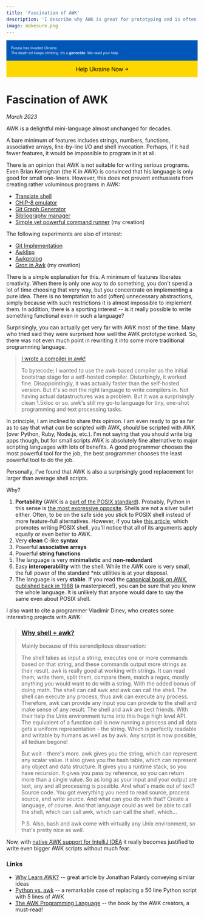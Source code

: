 ```yaml
---
title: 'Fascination of AWK'
description: 'I describe why AWK is great for prototyping and is often the best alternative to the shell and Python'
image: makesure.png
---
```

[![Stand With Ukraine](https://raw.githubusercontent.com/vshymanskyy/StandWithUkraine/main/banner2-direct.svg)](https://stand-with-ukraine.pp.ua)

# Fascination of AWK

_March 2023_

AWK is a delightful mini-language almost unchanged for decades.

A bare minimum of features includes strings, numbers, functions, associative arrays, line-by-line I/O and shell invocation. Perhaps, if it had fewer features, it would be impossible to program in it at all.

There is an opinion that AWK is not suitable for writing serious programs. Even Brian Kernighan (the K in AWK) is convinced that his language is only good for small one-liners. However, this does not prevent enthusiasts from creating rather voluminous programs in AWK:
- [Translate shell](https://github.com/soimort/translate-shell)
- [CHIP-8 emulator](https://github.com/patsie75/awk-chip8)
- [Git Graph Generator](https://github.com/deuill/grawkit)
- [Bibliography manager](https://github.com/huijunchen9260/bib.awk)
- [Simple yet powerful command runner](https://github.com/xonixx/makesure) (my creation)

The following experiments are also of interest:

- [Git Implementation](https://github.com/djanderson/aho)
- [Awklisp](https://github.com/darius/awklisp)
- [Awkprolog](https://github.com/prolog8/awkprolog)
- [Gron in Awk](https://github.com/xonixx/gron.awk) (my creation)

There is a simple explanation for this. A minimum of features liberates creativity. When there is only one way to do something, you don't spend a lot of time choosing that very way, but you concentrate on implementing a pure idea. There is no temptation to add (often) unnecessary abstractions, simply because with such restrictions it is almost impossible to implement them. In addition, there is a sporting interest -- is it really possible to write something functional even in such a language?

Surprisingly, you can actually get very far with AWK most of the time. Many who tried said they were surprised how well the AWK prototype worked. So, there was not even much point in rewriting it into some more traditional programming language.

> [I wrote a compiler in awk!](https://news.ycombinator.com/item?id=13452043)
>
> To bytecode; I wanted to use the awk-based compiler as the initial bootstrap stage for a self-hosted compiler. Disturbingly, it worked fine. Disappointingly, it was actually faster than the self-hosted version. But it's so not the right language to write compilers in. Not having actual datastructures was a problem. But it was a surprisingly clean 1.5kloc or so. awk's still my go-to language for tiny, one-shot programming and text processing tasks.


In principle, I am inclined to share this opinion. I am even ready to go as far as to say that what _can_ be scripted with AWK, _should_ be scripted with AWK (over Python, Ruby, Node.js, etc.). I'm not saying that you should write big apps though, but for small scripts AWK is absolutely fine alternative to major scripting languages with lots of benefits. A good programmer chooses the most powerful tool for the job, the best programmer chooses the least powerful tool to do the job.

Personally, I've found that AWK is also a surprisingly good replacement for larger than average shell scripts.

Why?

1. **Portability** (AWK is a [part of the POSIX standard](https://pubs.opengroup.org/onlinepubs/9699919799/utilities/awk.html)). Probably, Python in this sense is [the most expressive opposite](https://xkcd.com/1987/). Shells are not a silver bullet either. Often, to be on the safe side you stick to POSIX shell instead of more feature-full alternatives. However, if you take [this article](https://j3s.sh/thought/write-posix-shell.html), which promotes writing POSIX shell, you'll notice that all of its arguments apply equally or even better to AWK.  
2. Very **clean** C-like **syntax**
3. Powerful **associative arrays**
4. Powerful **string functions**
5. The language is very **minimalistic** and **non-redundant**
6. Easy **interoperability** with the shell. While the AWK core is very small, the full power of the standard *nix utilities is at your disposal.
7. The language is very **stable**. If you read the [canonical book on AWK, published back in 1988](https://ia903404.us.archive.org/0/items/pdfy-MgN0H1joIoDVoIC7/The_AWK_Programming_Language.pdf) (a masterpiece!), you can be sure that you know the whole language. It is unlikely that anyone would dare to say the same even about POSIX shell.

I also want to cite a programmer Vladimir Dinev, who creates some interesting projects with AWK:

> ### [Why shell + awk?](https://github.com/vladcc/shawk#why-shell--awk)
>Mainly because of this serendipitous observation:
>
>The shell takes as input a string, executes one or more commands based on that string, and these commands output more strings as their result. awk is really good at working with strings. It can read them, write them, split them, compare them, match a regex, mostly anything you would want to do with a string. With the added bonus of doing math. The shell can call awk and awk can call the shell. The shell can execute any process, thus awk can execute any process. Therefore, awk can provide any input you can provide to the shell and make sense of any result. The shell and awk are best friends. With their help the Unix environment turns into this huge high level API. The equivalent of a function call is now running a process and all data gets a uniform representation - the string. Which is perfectly readable and writable by humans as well as by awk. Any script is now possible, all tedium begone!
>
>But wait - there's more. awk gives you the string, which can represent any scalar value. It also gives you the hash table, which can represent any object and data structure. It gives you a runtime stack, so you have recursion. It gives you pass by reference, so you can return more than a single value. So as long as your input and your output are text, any and all processing is possible. And what's made out of text? Source code. You got everything you need to read source, process source, and write source. And what can you do with that? Create a language, of course. And that language could as well be able to call the shell, which can call awk, which can call the shell, which...
>
>P.S. Also, bash and awk come with virtually any Unix environment, so that's pretty nice as well.

Now, with [native AWK support for IntelliJ IDEA](https://github.com/xonixx/intellij-awk) it really becomes justified to write even bigger AWK scripts without much fear.

### Links

- [Why Learn AWK?](https://blog.jpalardy.com/posts/why-learn-awk/) -- great article by
  Jonathan Palardy conveying similar ideas
- [Python vs. awk](https://pmitev.github.io/to-awk-or-not/Python_vs_awk/) -- a remarkable case of replacing a 50 line Python script with 5 lines of AWK  
- [The AWK Programming Language](https://archive.org/download/pdfy-MgN0H1joIoDVoIC7/The_AWK_Programming_Language.pdf) -- the book by the AWK creators, a must-read!